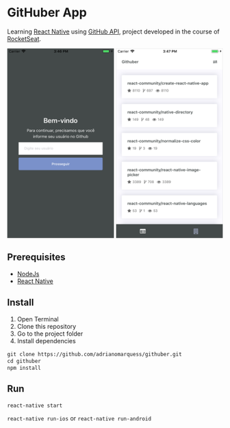 # GitHuber App

Learning [React Native](https://facebook.github.io/react-native/) using [GitHub API](https://developer.github.com/), project developed in the course of [RocketSeat](https://github.com/RocketSeat).

<img src="screenshot-demo.png" width="650">

## Prerequisites

- [NodeJs](https://nodejs.org/en/)
- [React Native](https://facebook.github.io/react-native/docs/getting-started.html)

## Install

1. Open Terminal
2. Clone this repository
3. Go to the project folder
4. Install dependencies
```
git clone https://github.com/adrianomarquess/githuber.git
cd githuber
npm install
```

## Run

`react-native start`

`react-native run-ios` or `react-native run-android`
